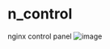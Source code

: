 # n_control
nginx control panel
![image](https://github.com/user-attachments/assets/a6cd175a-f19d-4aed-b9e5-93e69a35df2f)
